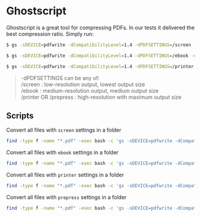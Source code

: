 # Ghostscript
Ghostscript is a great tool for compressing PDFs. In our tests it delivered the best compression ratio. Simply run:
```bash
$ gs -sDEVICE=pdfwrite -dCompatibilityLevel=1.4 -dPDFSETTINGS=/screen -dNOPAUSE -dQUIET -dBATCH -sOutputFile=out.pdf in.pdf

$ gs -sDEVICE=pdfwrite -dCompatibilityLevel=1.4 -dPDFSETTINGS=/ebook -dNOPAUSE -dQUIET -dBATCH -sOutputFile=out.pdf in.pdf

$ gs -sDEVICE=pdfwrite -dCompatibilityLevel=1.4 -dPDFSETTINGS=/printer -dNOPAUSE -dQUIET -dBATCH -sOutputFile=out.pdf in.pdf
```

> -dPDFSETTINGS can be any of: \
> /screen : low-resolution output, lowest output size \
> /ebook : medium-resolution output, medium output size \
> /printer OR /prepress : high-resolution with maximum output size

## Scripts
Convert all files with `screen` settings in a folder
```bash
find -type f -name "*.pdf" -exec bash -c 'gs -sDEVICE=pdfwrite -dCompatibilityLevel=1.4 -dPDFSETTINGS=/screen -dNOPAUSE -dBATCH -dQUIET -sOutputFile="new.pdf" "{}"; rm "{}"; mv "new.pdf" "{}";' {} \;
```

Convert all files with `ebook` settings in a folder
```bash
find -type f -name "*.pdf" -exec bash -c 'gs -sDEVICE=pdfwrite -dCompatibilityLevel=1.4 -dPDFSETTINGS=/ebook -dNOPAUSE -dBATCH -dQUIET -sOutputFile="new.pdf" "{}"; rm "{}"; mv "new.pdf" "{}";' {} \;
```

Convert all files with `printer` settings in a folder
```bash
find -type f -name "*.pdf" -exec bash -c 'gs -sDEVICE=pdfwrite -dCompatibilityLevel=1.4 -dPDFSETTINGS=/printer -dNOPAUSE -dBATCH -dQUIET -sOutputFile="new.pdf" "{}"; rm "{}"; mv "new.pdf" "{}";' {} \;
```

Convert all files with `prepress` settings in a folder
```bash
find -type f -name "*.pdf" -exec bash -c 'gs -sDEVICE=pdfwrite -dCompatibilityLevel=1.4 -dPDFSETTINGS=/prepress -dNOPAUSE -dBATCH -dQUIET -sOutputFile="new.pdf" "{}"; rm "{}"; mv "new.pdf" "{}";' {} \;
```